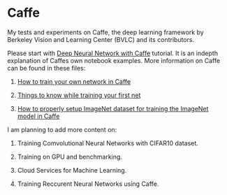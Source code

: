 # Caffe
My tests and experiments on Caffe, the deep learning framework by Berkeley Vision and Learning Center (BVLC) and its contributors.

Please start with [Deep Neural Network with Caffe](https://github.com/arundasan91/Deep-Learning-in-Caffe/blob/master/Deep-Neural-Network-with-Caffe/Deep%20Neural%20Network%20with%20Caffe.md) tutorial. It is an indepth explanation of Caffes own notebook examples.
More information on Caffe can be found in these files:

1. [How to train your own network in Caffe](https://github.com/arundasan91/Deep-Learning-in-Caffe/blob/master/How%20to%20train%20in%20Caffe.md)

2. [Things to know while training your first net](https://github.com/arundasan91/Deep-Learning-in-Caffe/blob/master/Caffe_Things_to_know.md)

3. [How to properly setup ImageNet dataset for training the ImageNet model in Caffe](https://github.com/arundasan91/Deep-Learning-in-Caffe/blob/master/Imagenet/How-to-properly-set-up-Imagenet-Dataset.md)

I am planning to add more content on:

1. Training Comvolutional Neural Networks with CIFAR10 dataset.

2. Training on GPU and benchmarking.

3. Cloud Services for Machine Learning.

4. Training Reccurent Neural Networks using Caffe.
